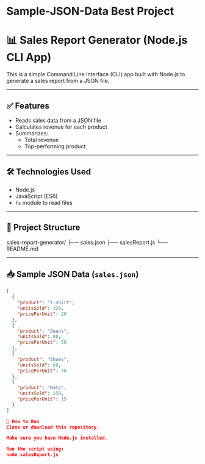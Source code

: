 # Sample-JSON-Data Best Project

# 📊 Sales Report Generator (Node.js CLI App)

This is a simple Command Line Interface (CLI) app built with Node.js to generate a sales report from a JSON file.

---

## ✅ Features

- Reads sales data from a JSON file
- Calculates revenue for each product
- Summarizes:
  - Total revenue
  - Top-performing product

---

## 🛠️ Technologies Used

- Node.js
- JavaScript (ES6)
- `fs` module to read files

---

## 📂 Project Structure

sales-report-generator/
├── sales.json
├── salesReport.js
└── README.md

---

## 📥 Sample JSON Data (`sales.json`)

```json
[
  {
    "product": "T-shirt",
    "unitsSold": 120,
    "pricePerUnit": 20
  },
  {
    "product": "Jeans",
    "unitsSold": 80,
    "pricePerUnit": 50
  },
  {
    "product": "Shoes",
    "unitsSold": 60,
    "pricePerUnit": 70
  },
  {
    "product": "Hats",
    "unitsSold": 150,
    "pricePerUnit": 15
  }
]

🚀 How to Run
Clone or download this repository.

Make sure you have Node.js installed.

Run the script using:
node salesReport.js
